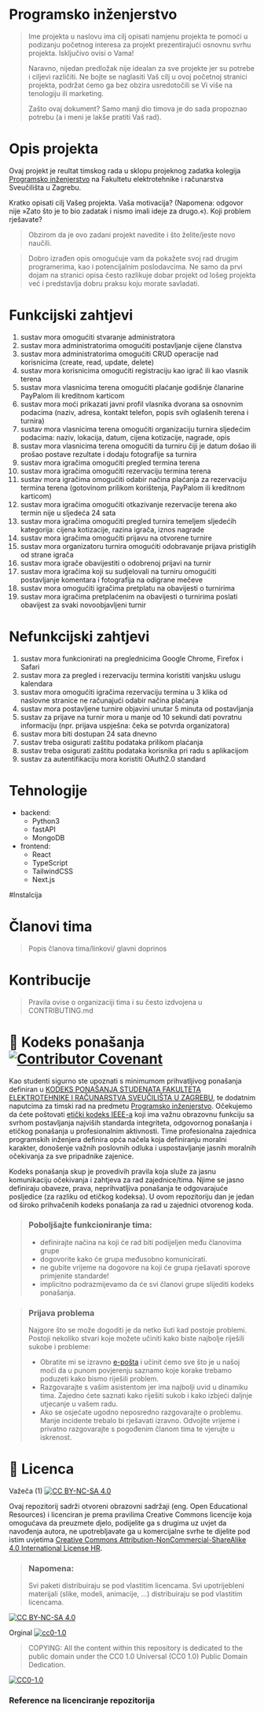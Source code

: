 # Programsko inženjerstvo

> Ime projekta u naslovu ima cilj opisati namjenu projekta te pomoći u podizanju početnog interesa za projekt prezentirajući osnovnu svrhu projekta.
> Isključivo ovisi o Vama!
> 
> Naravno, nijedan predložak nije idealan za sve projekte jer su potrebe i ciljevi različiti. Ne bojte se naglasiti Vaš cilj u ovoj početnoj stranici projekta, podržat ćemo ga bez obzira usredotočili se Vi više na tenologiju ili marketing.
> 
> Zašto ovaj dokument? Samo manji dio timova je do sada propoznao potrebu (a i meni je lakše pratiti Vaš rad).  

# Opis projekta
Ovaj projekt je reultat timskog rada u sklopu projeknog zadatka kolegija [Programsko inženjerstvo](https://www.fer.unizg.hr/predmet/proinz) na Fakultetu elektrotehnike i računarstva Sveučilišta u Zagrebu. 

Kratko opisati cilj Vašeg projekta. Vaša motivacija?  (Napomena: odgovor nije »Zato što je to bio zadatak i nismo imali ideje za drugo.«). Koji problem rješavate?
> Obzirom da je ovo zadani projekt navedite i što želite/jeste novo  naučili.

> Dobro izrađen opis omogućuje vam da pokažete svoj rad drugim programerima, kao i potencijalnim poslodavcima. Ne samo da prvi dojam na stranici opisa često razlikuje dobar projekt od lošeg projekta već i predstavlja dobru praksu koju morate savladati.

# Funkcijski zahtjevi
1. sustav mora omogućiti stvaranje administratora
2. sustav mora administratorima omogućiti postavljanje cijene članstva
3. sustav mora administratorima omogućiti CRUD operacije nad korisnicima (create, read, update, delete)
4. sustav mora korisnicima omogućiti registraciju kao igrač ili kao vlasnik terena
5. sustav mora vlasnicima terena omogućiti plaćanje godišnje članarine PayPalom ili kreditnom karticom
6. sustav mora moći prikazati javni profil vlasnika dvorana sa osnovnim podacima (naziv, adresa, kontakt telefon, popis svih oglašenih terena i turnira)
7. sustav mora vlasnicima terena omogućiti organizaciju turnira sljedećim podacima: naziv, lokacija, datum, cijena kotizacije, nagrade, opis
8. sustav mora vlasnicima terena omogućiti da turniru čiji je datum došao ili prošao postave rezultate i dodaju fotografije sa turnira
9. sustav mora igračima omogućiti pregled termina terena
10. sustav mora igračima omogućiti rezervaciju termina terena
11. sustav mora igračima omogućiti odabir načina plaćanja za rezervaciju termina terena (gotovinom prilikom korištenja, PayPalom ili kreditnom karticom)
12. sustav mora igračima omogućiti otkazivanje rezervacije terena ako termin nije u sljedeća 24 sata
13. sustav mora igračima omogućiti pregled turnira temeljem sljedećih kategorija: cijena kotizacije, razina igrača, iznos nagrade
14. sustav mora igračima omogućiti prijavu na otvorene turnire
15. sustav mora organizatoru turnira omogućiti odobravanje prijava pristiglih od strane igrača
16. sustav mora igrače obavijestiti o odobrenoj prijavi na turnir
17. sustav mora igračima koji su sudjelovali na turniru omogućiti postavljanje komentara i fotografija na odigrane mečeve
18. sustav mora omogućiti igračima pretplatu na obavijesti o turnirima
19. sustav mora igračima pretplaćenim na obavijesti o turnirima poslati obavijest za svaki novoobjavljeni turnir

# Nefunkcijski zahtjevi
1. sustav mora funkcionirati na preglednicima Google Chrome, Firefox i Safari
2. sustav mora za pregled i rezervaciju termina koristiti vanjsku uslugu kalendara
3. sustav mora omogućiti igračima rezervaciju termina u 3 klika od naslovne stranice ne računajući odabir načina plaćanja
4. sustav mora postavljene turnire objavini unutar 5 minuta od postavljanja
5. sustav za prijave na turnir mora u manje od 10 sekundi dati povratnu informaciju (npr. prijava uspješna: čeka se potvrda organizatora)
6. sustav mora biti dostupan 24 sata dnevno
7. sustav treba osigurati zaštitu podataka prilikom plaćanja
8. sustav treba osigurati zaštitu podataka korisnika pri radu s aplikacijom
9. sustav za autentifikaciju mora koristiti OAuth2.0 standard


# Tehnologije
- backend:
  - Python3
  - fastAPI
  - MongoDB
- frontend: 
  - React
  - TypeScript
  - TailwindCSS
  - Next.js

#Instalcija
# Članovi tima 
> Popis članova tima/linkovi/ glavni doprinos
>

# Kontribucije
>Pravila ovise o organizaciji tima i su često izdvojena u CONTRIBUTING.md



# 📝 Kodeks ponašanja [![Contributor Covenant](https://img.shields.io/badge/Contributor%20Covenant-2.1-4baaaa.svg)](CODE_OF_CONDUCT.md)
Kao studenti sigurno ste upoznati s minimumom prihvatljivog ponašanja definiran u [KODEKS PONAŠANJA STUDENATA FAKULTETA ELEKTROTEHNIKE I RAČUNARSTVA SVEUČILIŠTA U ZAGREBU](https://www.fer.hr/_download/repository/Kodeks_ponasanja_studenata_FER-a_procisceni_tekst_2016%5B1%5D.pdf), te dodatnim naputcima za timski rad na predmetu [Programsko inženjerstvo](https://wwww.fer.hr).
Očekujemo da ćete poštovati [etički kodeks IEEE-a](https://www.ieee.org/about/corporate/governance/p7-8.html) koji ima važnu obrazovnu funkciju sa svrhom postavljanja najviših standarda integriteta, odgovornog ponašanja i etičkog ponašanja u profesionalnim aktivnosti. Time profesionalna zajednica programskih inženjera definira opća načela koja definiranju  moralni karakter, donošenje važnih poslovnih odluka i uspostavljanje jasnih moralnih očekivanja za sve pripadnike zajenice.

Kodeks ponašanja skup je provedivih pravila koja služe za jasnu komunikaciju očekivanja i zahtjeva za rad zajednice/tima. Njime se jasno definiraju obaveze, prava, neprihvatljiva ponašanja te  odgovarajuće posljedice (za razliku od etičkog kodeksa). U ovom repozitoriju dan je jedan od široko prihvačenih kodeks ponašanja za rad u zajednici otvorenog koda.
>### Poboljšajte funkcioniranje tima:
>* definirajte načina na koji će rad biti podijeljen među članovima grupe
>* dogovorite kako će grupa međusobno komunicirati.
>* ne gubite vrijeme na dogovore na koji će grupa rješavati sporove primjenite standarde!
>* implicitno podrazmijevamo da će svi članovi grupe slijediti kodeks ponašanja.
 
>###  Prijava problema
>Najgore što se može dogoditi je da netko šuti kad postoje problemi. Postoji nekoliko stvari koje možete učiniti kako biste najbolje riješili sukobe i probleme:
>* Obratite mi se izravno [e-pošta](mailto:vlado.sruk@fer.hr) i  učinit ćemo sve što je u našoj moći da u punom povjerenju saznamo koje korake trebamo poduzeti kako bismo riješili problem.
>* Razgovarajte s vašim asistentom jer ima najbolji uvid u dinamiku tima. Zajedno ćete saznati kako riješiti sukob i kako izbjeći daljnje utjecanje u vašem radu.
>* Ako se osjećate ugodno neposredno razgovarajte o problemu. Manje incidente trebalo bi rješavati izravno. Odvojite vrijeme i privatno razgovarajte s pogođenim članom tima te vjerujte u iskrenost.

# 📝 Licenca
Važeča (1)
[![CC BY-NC-SA 4.0][cc-by-nc-sa-shield]][cc-by-nc-sa]

Ovaj repozitorij sadrži otvoreni obrazovni sadržaji (eng. Open Educational Resources)  i licenciran je prema pravilima Creative Commons licencije koja omogućava da preuzmete djelo, podijelite ga s drugima uz 
uvjet da navođenja autora, ne upotrebljavate ga u komercijalne svrhe te dijelite pod istim uvjetima [Creative Commons Attribution-NonCommercial-ShareAlike 4.0 International License HR][cc-by-nc-sa].
>
> ### Napomena:
>
> Svi paketi distribuiraju se pod vlastitim licencama.
> Svi upotrijebleni materijali  (slike, modeli, animacije, ...) distribuiraju se pod vlastitim licencama.

[![CC BY-NC-SA 4.0][cc-by-nc-sa-image]][cc-by-nc-sa]

[cc-by-nc-sa]: https://creativecommons.org/licenses/by-nc/4.0/deed.hr 
[cc-by-nc-sa-image]: https://licensebuttons.net/l/by-nc-sa/4.0/88x31.png
[cc-by-nc-sa-shield]: https://img.shields.io/badge/License-CC%20BY--NC--SA%204.0-lightgrey.svg

Orginal [![cc0-1.0][cc0-1.0-shield]][cc0-1.0]
>
>COPYING: All the content within this repository is dedicated to the public domain under the CC0 1.0 Universal (CC0 1.0) Public Domain Dedication.
>
[![CC0-1.0][cc0-1.0-image]][cc0-1.0]

[cc0-1.0]: https://creativecommons.org/licenses/by/1.0/deed.en
[cc0-1.0-image]: https://licensebuttons.net/l/by/1.0/88x31.png
[cc0-1.0-shield]: https://img.shields.io/badge/License-CC0--1.0-lightgrey.svg

### Reference na licenciranje repozitorija
